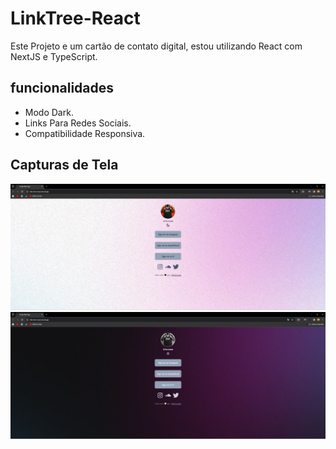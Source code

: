  # LinkTree-React

Este Projeto e um cartão de contato digital, estou utilizando React com NextJS e TypeScript.

## funcionalidades

- Modo Dark.
- Links Para Redes Sociais.
- Compatibilidade Responsiva.

## Capturas de Tela 
![Modo Claro](/public/ScreenModoClaro.jpeg)
![Modo Escuro](/public/ScreenModoEscuro.jpeg)
